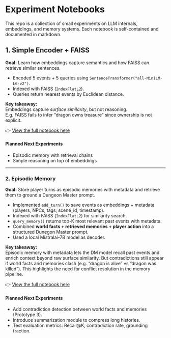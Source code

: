 # Experiment Notebooks
This repo is a collection of small experiments on LLM internals, embeddings, and memory systems. Each notebook is self-contained and documented in markdown.
## 1. Simple Encoder + FAISS
**Goal:** Learn how embeddings capture semantics and how FAISS can retrieve similar sentences.  
- Encoded 5 events + 5 queries using `SentenceTransformer("all-MiniLM-L6-v2")`.  
- Indexed with FAISS (`IndexFlatL2`).  
- Queries return nearest events by Euclidean distance.  

**Key takeaway:**  
Embeddings capture *surface similarity*, but not reasoning.  
E.g. FAISS fails to infer “dragon owns treasure” since ownership is not explicit.  

👉 [View the full notebook here](Simple_Encoder+FAISS.ipynb)

#### Planned Next Experiments
- Episodic memory with retrieval chains  
- Simple reasoning on top of embeddings 

---
### 2. Episodic Memory
**Goal:** Store player turns as episodic memories with metadata and retrieve them to ground a Dungeon Master prompt.  
- Implemented `add_turn()` to save events as embeddings + metadata (players, NPCs, tags, scene_id, timestamp).  
- Indexed with FAISS (`IndexFlatL2`) for similarity search.  
- `query_memory()` returns top-K most relevant past events with metadata.
- Combined **world facts + retrieved memories + player action** into a structured Dunegon Master prompt.
- Used a local Mistralai-7B model as decoder.

**Key takeaway:**  
Episodic memory with metadata lets the DM model recall past events and enrich context beyond raw surface similarity. But contradictions still appear if world facts and memories clash (e.g. “dragon is alive” vs “dragon was killed”). This highlights the need for conflict resolution in the memory pipeline.

👉 [View the full notebook here](Episodic_Memory+RAG_barebones.ipynb)

#### Planned Next Experiments
- Add contradiction detection between world facts and memories (Prototype 3).
- Introduce summarization module to compress long histories.
- Test evaluation metrics: Recall@K, contradiction rate, grounding fraction.
